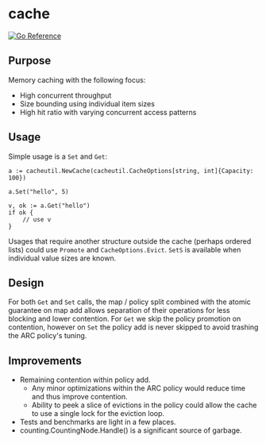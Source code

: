 # cache

[![Go Reference](https://pkg.go.dev/badge/github.com/graxinc/cache.svg)](https://pkg.go.dev/github.com/graxinc/cache)

## Purpose

Memory caching with the following focus:
- High concurrent throughput
- Size bounding using individual item sizes
- High hit ratio with varying concurrent access patterns

## Usage

Simple usage is a `Set` and `Get`:
```
a := cacheutil.NewCache(cacheutil.CacheOptions[string, int]{Capacity: 100})

a.Set("hello", 5)

v, ok := a.Get("hello")
if ok {
    // use v
}
```

Usages that require another structure outside the cache (perhaps ordered lists) could use `Promote` and `CacheOptions.Evict`.
`SetS` is available when individual value sizes are known. 

## Design

For both `Get` and `Set` calls, the map / policy split combined with the atomic guarantee on map add allows separation of their operations for less blocking and lower contention.
For `Get` we skip the policy promotion on contention, however on `Set` the policy add is never skipped to avoid trashing the ARC policy's tuning.

## Improvements

- Remaining contention within policy add.
  - Any minor optimizations within the ARC policy would reduce time and thus improve contention.
  - Ability to peek a slice of evictions in the policy could allow the cache to use a single lock for the eviction loop.
- Tests and benchmarks are light in a few places.
- counting.CountingNode.Handle() is a significant source of garbage.
